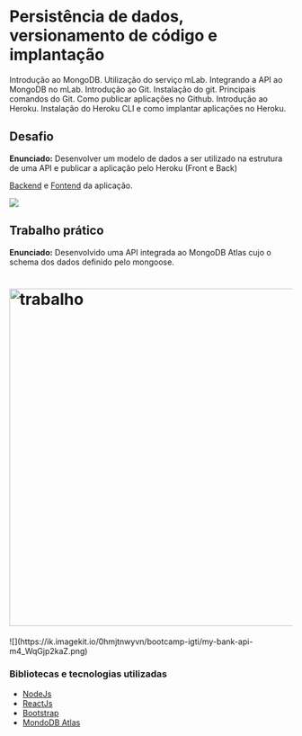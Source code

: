 # Persistência de dados, versionamento de código e implantação

Introdução ao MongoDB. Utilização do serviço mLab. Integrando a API ao MongoDB no
mLab.
Introdução ao Git. Instalação do git. Principais comandos do Git.
Como publicar aplicações no Github. Introdução ao Heroku. Instalação do Heroku CLI e
como implantar aplicações no Heroku.

## Desafio

**Enunciado:** Desenvolver um modelo de dados a ser utilizado na estrutura de uma API e publicar a aplicação pelo Heroku (Front e Back)

[Backend](https://github.com/mauricio-viana/grades-api) e [Fontend](https://github.com/mauricio-viana/grades-app) da aplicação.

![](https://ik.imagekit.io/0hmjtnwyvn/bootcamp-igti/grades-app_9ydkVKUFm.gif)

## Trabalho prático

**Enunciado:** Desenvolvido uma API integrada ao MongoDB Atlas cujo o schema dos dados definido pelo mongoose.

<h1>
<img src="https://ik.imagekit.io/0hmjtnwyvn/bootcamp-igti/my-bank-api-m4_WqGjp2kaZ.png" alt="trabalho" width="600px" />
</h1>
![](https://ik.imagekit.io/0hmjtnwyvn/bootcamp-igti/my-bank-api-m4_WqGjp2kaZ.png)

### Bibliotecas e tecnologias utilizadas

- [NodeJs](https://nodejs.org/en/about/)
- [ReactJs](https://reactjs.org/)
- [Bootstrap](https://getbootstrap.com/)
- [MondoDB Atlas](https://www.mongodb.com/cloud/atlas)
